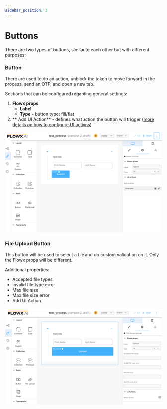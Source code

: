 ```yaml
---
sidebar_position: 3
---
```


# Buttons

There are   two types of buttons, similar to each other but with different purposes:

### Button

There are used to do an action, unblock the token to move forward in the process, send an OTP, and open a new tab.

Sections that can be configured regarding general settings:

1. **Flowx props**
   * **Label**
   * **Type** - button type: fill/flat
2. ** Add UI Action** - defines what action the button will trigger ([more details on how to configure UI actions](../ui-actions.md))

![Button configuration for a save action](../img/button_config.png)

### File Upload Button

This button will be used to select a file and do custom validation on it. Only the Flowx props will be different. 

Additional properties:

* Accepted file types
* Invalid file type error
* Max file size
* Max file size error
* Add UI Action 

![](../img/file_upload_button.png)